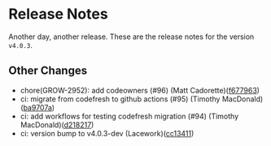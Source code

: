 # Release Notes
Another day, another release. These are the release notes for the version `v4.0.3`.

## Other Changes
* chore(GROW-2952): add codeowners (#96) (Matt Cadorette)([f677963](https://github.com/lacework/terraform-gcp-audit-log/commit/f677963fe249adef5c4627d00f74b7c7b90d3de4))
* ci: migrate from codefresh to github actions (#95) (Timothy MacDonald)([ba9707a](https://github.com/lacework/terraform-gcp-audit-log/commit/ba9707a9ccf58065d61c3898007e86d3a64d9cd1))
* ci: add workflows for testing codefresh migration (#94) (Timothy MacDonald)([d218217](https://github.com/lacework/terraform-gcp-audit-log/commit/d2182178e73d802c66bf9fad6b76e6c62dc8166c))
* ci: version bump to v4.0.3-dev (Lacework)([cc13411](https://github.com/lacework/terraform-gcp-audit-log/commit/cc1341151a5a28db8b57dec87dcd76e9d3e5c1d7))
